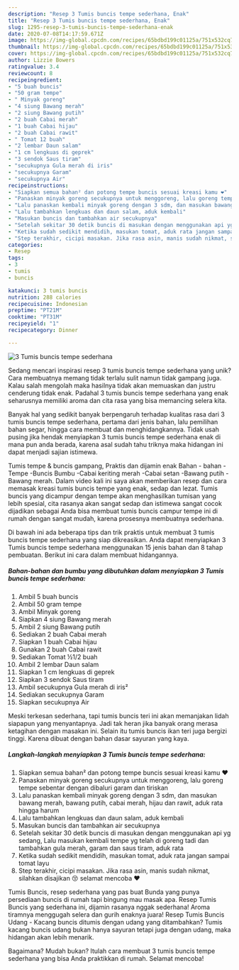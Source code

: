 ```yaml
---
description: "Resep 3 Tumis buncis tempe sederhana, Enak"
title: "Resep 3 Tumis buncis tempe sederhana, Enak"
slug: 1295-resep-3-tumis-buncis-tempe-sederhana-enak
date: 2020-07-08T14:17:59.671Z
image: https://img-global.cpcdn.com/recipes/65bdbd199c01125a/751x532cq70/3-tumis-buncis-tempe-sederhana-foto-resep-utama.jpg
thumbnail: https://img-global.cpcdn.com/recipes/65bdbd199c01125a/751x532cq70/3-tumis-buncis-tempe-sederhana-foto-resep-utama.jpg
cover: https://img-global.cpcdn.com/recipes/65bdbd199c01125a/751x532cq70/3-tumis-buncis-tempe-sederhana-foto-resep-utama.jpg
author: Lizzie Bowers
ratingvalue: 3.4
reviewcount: 8
recipeingredient:
- "5 buah buncis"
- "50 gram tempe"
- " Minyak goreng"
- "4 siung Bawang merah"
- "2 siung Bawang putih"
- "2 buah Cabai merah"
- "1 buah Cabai hijau"
- "2 buah Cabai rawit"
- " Tomat 12 buah"
- "2 lembar Daun salam"
- "1 cm lengkuas di geprek"
- "3 sendok Saus tiram"
- "secukupnya Gula merah di iris"
- "secukupnya Garam"
- "secukupnya Air"
recipeinstructions:
- "Siapkan semua bahan² dan potong tempe buncis sesuai kreasi kamu ❤"
- "Panaskan minyak goreng secukupnya untuk menggoreng, lalu goreng tempe sebentar dengan dibaluri garam dan tiriskan"
- "Lalu panaskan kembali minyak goreng dengan 3 sdm, dan masukan bawang merah, bawang putih, cabai merah, hijau dan rawit, aduk rata hingga harum"
- "Lalu tambahkan lengkuas dan daun salam, aduk kembali"
- "Masukan buncis dan tambahkan air secukupnya"
- "Setelah sekitar 30 detik buncis di masukan dengan menggunakan api yg sedang, Lalu masukan kembali tempe yg telah di goreng tadi dan tambahkan gula merah, garam dan saus tiram, aduk rata"
- "Ketika sudah sedikit mendidih, masukan tomat, aduk rata jangan sampai tomat layu"
- "Step terakhir, cicipi masakan. Jika rasa asin, manis sudah nikmat, silahkan disajikan 😚 selamat mencoba ❤"
categories:
- Resep
tags:
- 3
- tumis
- buncis

katakunci: 3 tumis buncis 
nutrition: 288 calories
recipecuisine: Indonesian
preptime: "PT21M"
cooktime: "PT31M"
recipeyield: "1"
recipecategory: Dinner

---
```



![3 Tumis buncis tempe sederhana](https://img-global.cpcdn.com/recipes/65bdbd199c01125a/751x532cq70/3-tumis-buncis-tempe-sederhana-foto-resep-utama.jpg)

Sedang mencari inspirasi resep 3 tumis buncis tempe sederhana yang unik? Cara membuatnya memang tidak terlalu sulit namun tidak gampang juga. Kalau salah mengolah maka hasilnya tidak akan memuaskan dan justru cenderung tidak enak. Padahal 3 tumis buncis tempe sederhana yang enak seharusnya memiliki aroma dan cita rasa yang bisa memancing selera kita.

Banyak hal yang sedikit banyak berpengaruh terhadap kualitas rasa dari 3 tumis buncis tempe sederhana, pertama dari jenis bahan, lalu pemilihan bahan segar, hingga cara membuat dan menghidangkannya. Tidak usah pusing jika hendak menyiapkan 3 tumis buncis tempe sederhana enak di mana pun anda berada, karena asal sudah tahu triknya maka hidangan ini dapat menjadi sajian istimewa.

Tumis tempe &amp; buncis gampang, Praktis dan dijamin enak Bahan - bahan -Tempe -Buncis Bumbu -Cabai keriting merah -Cabai setan -Bawang putih -Bawang merah. Dalam video kali ini saya akan memberikan resep dan cara memasak kreasi tumis buncis tempe yang enak, sedap dan lezat. Tumis buncis yang dicampur dengan tempe akan menghasilkan tumisan yang lebih spesial, cita rasanya akan sangat sedap dan istimewa sangat cocok dijadikan sebagai Anda bisa membuat tumis buncis campur tempe ini di rumah dengan sangat mudah, karena prosesnya membuatnya sederhana.


Di bawah ini ada beberapa tips dan trik praktis untuk membuat 3 tumis buncis tempe sederhana yang siap dikreasikan. Anda dapat menyiapkan 3 Tumis buncis tempe sederhana menggunakan 15 jenis bahan dan 8 tahap pembuatan. Berikut ini cara dalam membuat hidangannya.

<!--inarticleads1-->

##### Bahan-bahan dan bumbu yang dibutuhkan dalam menyiapkan 3 Tumis buncis tempe sederhana:

1. Ambil 5 buah buncis
1. Ambil 50 gram tempe
1. Ambil  Minyak goreng
1. Siapkan 4 siung Bawang merah
1. Ambil 2 siung Bawang putih
1. Sediakan 2 buah Cabai merah
1. Siapkan 1 buah Cabai hijau
1. Gunakan 2 buah Cabai rawit
1. Sediakan  Tomat ½1/2 buah
1. Ambil 2 lembar Daun salam
1. Siapkan 1 cm lengkuas di geprek
1. Siapkan 3 sendok Saus tiram
1. Ambil secukupnya Gula merah di iris²
1. Sediakan secukupnya Garam
1. Siapkan secukupnya Air


Meski terkesan sederhana, tapi tumis buncis teri ini akan memanjakan lidah siapapun yang menyantapnya. Jadi tak heran jika banyak orang merasa ketagihan dengan masakan ini. Selain itu tumis buncis ikan teri juga bergizi tinggi. Karena dibuat dengan bahan dasar sayuran yang kaya. 

<!--inarticleads2-->

##### Langkah-langkah menyiapkan 3 Tumis buncis tempe sederhana:

1. Siapkan semua bahan² dan potong tempe buncis sesuai kreasi kamu ❤
1. Panaskan minyak goreng secukupnya untuk menggoreng, lalu goreng tempe sebentar dengan dibaluri garam dan tiriskan
1. Lalu panaskan kembali minyak goreng dengan 3 sdm, dan masukan bawang merah, bawang putih, cabai merah, hijau dan rawit, aduk rata hingga harum
1. Lalu tambahkan lengkuas dan daun salam, aduk kembali
1. Masukan buncis dan tambahkan air secukupnya
1. Setelah sekitar 30 detik buncis di masukan dengan menggunakan api yg sedang, Lalu masukan kembali tempe yg telah di goreng tadi dan tambahkan gula merah, garam dan saus tiram, aduk rata
1. Ketika sudah sedikit mendidih, masukan tomat, aduk rata jangan sampai tomat layu
1. Step terakhir, cicipi masakan. Jika rasa asin, manis sudah nikmat, silahkan disajikan 😚 selamat mencoba ❤


Tumis Buncis, resep sederhana yang pas buat Bunda yang punya persediaan buncis di rumah tapi bingung mau masak apa. Resep Tumis Buncis yang sederhana ini, dijamin rasanya nggak sederhana! Aroma tiramnya menggugah selera dan gurih enaknya juara! Resep Tumis Buncis Udang - Kacang buncis ditumis dengan udang yang ditambahkan? Tumis kacang buncis udang bukan hanya sayuran tetapi juga dengan udang, maka hidangan akan lebih menarik. 

Bagaimana? Mudah bukan? Itulah cara membuat 3 tumis buncis tempe sederhana yang bisa Anda praktikkan di rumah. Selamat mencoba!
